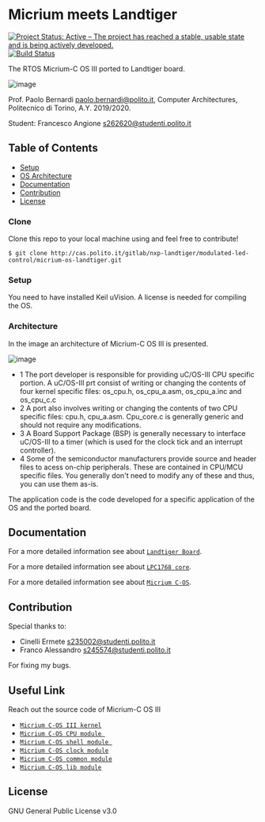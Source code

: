 # Micrium meets Landtiger

[![Project Status: Active – The project has reached a stable, usable state and is being actively developed.](https://www.repostatus.org/badges/latest/active.svg)](https://www.repostatus.org/#active)
[![Build Status](http://img.shields.io/travis/badges/badgerbadgerbadger.svg?style=flat-square)](https://travis-ci.org/badges/badgerbadgerbadger) 

The RTOS Micrium-C OS III ported to Landtiger board.

![image](landtiger_board.jpg)

Prof. Paolo Bernardi  [paolo.bernardi@polito.it](mailto:paolo.bernardi@polito.it), Computer Architectures, Politecnico di Torino, A.Y. 2019/2020.

Student:  Francesco Angione  [s262620@studenti.polito.it](mailto:s262620@studenti.polito.it)

## Table of Contents 


- [Setup](#setup)
- [OS Architecture](#architecture)
- [Documentation](#documentation)
- [Contribution](#contribution)
- [License](#license)


### Clone
 Clone this repo to your local machine using and feel free to contribute!
  ```shell
  $ git clone http://cas.polito.it/gitlab/nxp-landtiger/modulated-led-control/micrium-os-landtiger.git
  ```
  

### Setup
You need to have installed Keil uVision. A license is needed for compiling the OS.
  
### Architecture 
In the image an architecture of Micrium-C OS III is presented.

![image](uC_arch.PNG)

- 1 The port developer is responsible for providing uC/OS-III CPU specific portion. A uC/OS-III prt consist of writing or changing the contents of four kernel specific files: os_cpu.h, os_cpu_a.asm, os_cpu_a.inc and os_cpu_c.c
- 2 A port also involves writing or changing the contents of two CPU specific files: cpu.h, cpu_a.asm. Cpu_core.c is generally generic and should not require any modifications. 
- 3 A Board Support Package (BSP) is generally necessary to interface uC/OS-III to a timer (which is used for the clock tick and an interrupt controller).
- 4 Some of the semiconductor manufacturers provide source and header files to acess on-chip peripherals. These are contained in CPU/MCU specific files. You generally don't need to modify any of these and thus, you can use them as-is.

The application code is the code developed for a specific application of the OS and the ported board.

  
## Documentation
For a more detailed information see about <a href="https://os.mbed.com/media/uploads/wim/landtiger_v2.0_-_manual__v1.1.pdf" target="_blank">`Landtiger Board`</a>.

For a more detailed information see about <a href="https://www.nxp.com/docs/en/user-guide/UM10360.pdf" target="_blank">`LPC1768 core`</a>.

For a more detailed information see about  <a href="https://doc.micrium.com/display/ucos/" target="_blank">`Micrium C-OS`</a>.

## Contribution
Special thanks to:
- Cinelli Ermete  [s235002@studenti.polito.it](mailto:s235002@studenti.polito.it)
- Franco Alessandro  [s245574@studenti.polito.it](mailto:s245574@studenti.polito.it)

For fixing my bugs.

## Useful Link 

Reach out the source code of Micrium-C OS III 

-  <a href="https://github.com/Micrium/uC-OS3">`Micrium C-OS III kernel`</a>
-  <a href="https://github.com/Micrium/uC-CPU">`Micrium C-OS CPU module `</a>
-  <a href="https://github.com/Micrium/uC-Shell">`Micrium C-OS shell module `</a>
-  <a href="https://github.com/Micrium/uC-Clk">`Micrium C-OS clock module`</a>
-  <a href="https://github.com/Micrium/uC-Common">`Micrium C-OS common module`</a>
-  <a href="https://github.com/Micrium/uC-LIB">`Micrium C-OS lib module`</a>

## License
GNU General Public License v3.0



